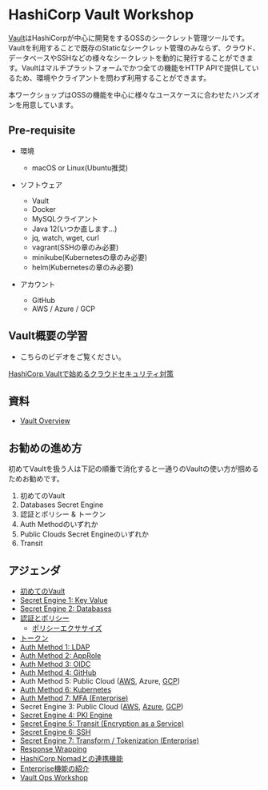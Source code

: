 # HashiCorp Vault Workshop

[Vault](https://www.vaultproject.io/)はHashiCorpが中心に開発をするOSSのシークレット管理ツールです。Vaultを利用することで既存のStaticなシークレット管理のみならず、クラウド、データベースやSSHなどの様々なシークレットを動的に発行することができます。Vaultはマルチプラットフォームでかつ全ての機能をHTTP APIで提供しているため、環境やクライアントを問わず利用することができます。

本ワークショップはOSSの機能を中心に様々なユースケースに合わせたハンズオンを用意しています。

## Pre-requisite

* 環境
	* macOS or Linux(Ubuntu推奨)

* ソフトウェア
	* Vault
	* Docker
	* MySQLクライアント
	* Java 12(いつか直します...)
	* jq, watch, wget, curl
	* vagrant(SSHの章のみ必要)
	* minikube(Kubernetesの章のみ必要)
	* helm(Kubernetesの章のみ必要)

* アカウント
	* GitHub
	* AWS / Azure / GCP

## Vault概要の学習

* こちらのビデオをご覧ください。

[HashiCorp Vaultで始めるクラウドセキュリティ対策](https://www.youtube.com/watch?v=PJaNVSEXcUA&t=1s)

## 資料

* [Vault Overview](https://docs.google.com/presentation/d/14YmrOLYirdWbDg5AwhuIEqJSrYoroQUQ8ETd6qwxe6M/edit?usp=sharing)

## お勧めの進め方

初めてVaultを扱う人は下記の順番で消化すると一通りのVaultの使い方が掴めるためお勧めです。

1. 初めてのVault
2. Databases Secret Engine
3. 認証とポリシー & トークン
4. Auth Methodのいずれか
5. Public Clouds Secret Engineのいずれか
6. Transit

## アジェンダ
* [初めてのVault](contents/hello-vault.md)
* [Secret Engine 1: Key Value](contents/kv.md)
* [Secret Engine 2: Databases](contents/db.md)
* [認証とポリシー](contents/policy.md)
	* [ポリシーエクササイズ](contents/policy_ex.md) 
* [トークン](contents/token.md)
* [Auth Method 1: LDAP](contents/auth_ldap.md)
* [Auth Method 2: AppRole](contents/approle.md)
* [Auth Method 3: OIDC](https://learn.hashicorp.com/vault/operations/oidc-auth)
* [Auth Method 4: GitHub](https://learn.hashicorp.com/vault/getting-started/authentication)
* Auth Method 5: Public Cloud ([AWS](contents/auth_aws.md), Azure, [GCP](contents/gcp-auth.md))
* [Auth Method 6: Kubernetes](contents/k8s.md)
* [Auth Method 7: MFA (Enterprise)](contents/mfa.md)
* Secret Engine 3: Public Cloud ([AWS](contents/aws.md), [Azure](contents/azure.md), [GCP](contents/gcp.md))
* [Secret Engine 4: PKI Engine](contents/pki.md)
* [Secret Engine 5: Transit (Encryption as a Service)](contents/transit.md)
* [Secret Engine 6: SSH](contents/ssh.md)
* [Secret Engine 7: Transform / Tokenization (Enterprise)](contents/transformation.md)
* [Response Wrapping](contents/response-wrapping.md)
* [HashiCorp Nomadとの連携機能](https://github.com/hashicorp-japan/nomad-workshop/blob/master/contents/nomad-vault.md)
* [Enterprise機能の紹介](https://docs.google.com/presentation/d/1dtoRmLxySDL8PTEe_X51BQNIXn19H_910StO2DlFkLI/edit?usp=sharing)
* [Vault Ops Workshop](https://docs.google.com/document/d/1KWl3Krv3L4A0UQmw5deanXHGKr5Mu8kKoTMGNEyAgTM/edit#heading=h.wr5wzikn620)
